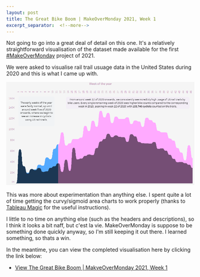 ```yaml
---
layout: post
title: The Great Bike Boom | MakeOverMonday 2021, Week 1
excerpt_separator:  <!--more-->
---
```


Not going to go into a great deal of detail on this one. It's a relatively straightforward visualisation of the dataset made available for the first <a href="https://www.makeovermonday.co.uk/">#MakeOverMonday</a> project of 2021.

We were asked to visualise rail trail usuage data in the United States during 2020 and this is what I came up with. 

![The Great Bike Boom](/assets/images/the-great-bike-boom-sigmoid.png)

This was more about experimentation than anything else. I spent quite a lot of time getting the curvy/sigmoid area charts to work properly (thanks to <a href="https://tableaumagic.com/sigmoid-area-charts-in-tableau/">Tableau Magic</a> for the useful instructions). 

I little to no time on anything else (such as the headers and descriptions), so I think it looks a bit naff, but c'est la vie. MakeOverMonday is suppose to be something done quickly anyway, so I'm still keeping it out there. I learned something, so thats a win.

In the meantime, you can view the completed visualisation here by clicking the link below:

<ul>
<li><a href="https://public.tableau.com/profile/darragh.murray#!/vizhome/TheGreatBikeBoom/TheGreatBikeBoom">View The Great Bike Boom | MakveOverMonday 2021, Week 1</a></li>
</ul>
